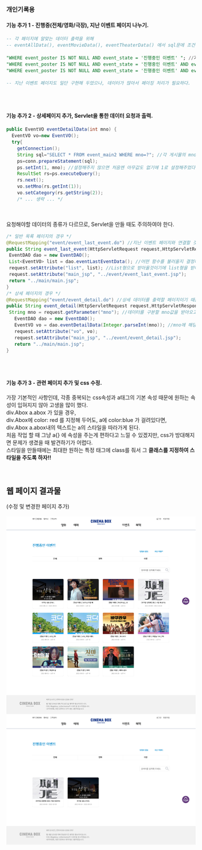 ### 개인기록용
#### 기능 추가 1 - 진행중(전체/영화/극장), 지난 이벤트 페이지 나누기.

```sql
-- 각 페이지에 알맞는 데이터 출력을 위해
-- eventAllData(), eventMovieData(), eventTheaterData() 에서 sql문에 조건절을 추가하였다.

"WHERE event_poster IS NOT NULL AND event_state = '진행중인 이벤트' "; //기본 이벤트 페이지이자 진행중인 이벤트[전체]페이지
"WHERE event_poster IS NOT NULL AND event_state = '진행중인 이벤트' AND event_category = '영화'"; // 진행중인 이벤트[영화]페이지
"WHERE event_poster IS NOT NULL AND event_state = '진행중인 이벤트' AND event_category = '극장'"; // 진행중인 이벤트[극장]페이지

-- 지난 이벤트 페이지도 일단 구현해 두었으나, 데이터가 많아서 페이징 처리가 필요하다.
```
<br><br>
#### 기능 추가 2 - 상세페이지 추가, Servlet을 통한 데이터 요청과 출력.
```java
public EventVO eventDetailData(int mno) {
  EventVO vo=new EventVO();
  try{
    getConnection();
    String sql="SELECT * FROM event_main2 WHERE mno=?"; //각 게시물의 mno를 통해 데이터에 접근할 것이기에
    ps=conn.prepareStatement(sql);
    ps.setInt(1, mno); //설정해주지 않으면 처음엔 아무값도 없기에 1로 설정해주었다.
    ResultSet rs=ps.executeQuery();
    rs.next();
    vo.setMno(rs.getInt(1));
    vo.setCategory(rs.getString(2));
    /* ... 생략 ... */
 ```
 <br><br>
 요청해야할 데이터의 종류가 다르므로, Servlet을 만들 때도 주의하여야 한다.
 ```java
 /* 일반 목록 페이지의 경우 */
@RequestMapping("event/event_last_event.do") //지난 이벤트 페이지와 연결할 것이기에
public String event_last_event(HttpServletRequest request,HttpServletResponse response) { 
  EventDAO dao = new EventDAO();
  List<EventVO> list = dao.eventLastEventData(); //어떤 함수를 불러올지 결정하고(지난 이벤트 함수)
  request.setAttribute("list", list); //List형으로 받아올것이기에 list형을 받아와서 넣는다.
  request.setAttribute("main_jsp", "../event/event_last_event.jsp"); 
  return "../main/main.jsp";
}
/* 상세 페이지의 경우 */
@RequestMapping("event/event_detail.do") //상세 데이터를 출력할 페이지이기 때문에
public String event_detail(HttpServletRequest request,HttpServletResponse response) {
  String mno = request.getParameter("mno"); //데이터를 구분할 mno값을 받아오고,
	EventDAO dao = new EventDAO();
	EventVO vo = dao.eventDetailData(Integer.parseInt(mno)); //mno에 해당하는 데이터를 VO형태로 받아온다.
	request.setAttribute("vo", vo);
	request.setAttribute("main_jsp", "../event/event_detail.jsp");
	return "../main/main.jsp";
}	   
 ```
 <br><br>
 #### 기능 추가 3 - 관련 페이지 추가 및 css 수정.
 가장 기본적인 사항인데, 각종 중복되는 css속성과 a태그의 기본 속성 때문에 원하는 속성이 입혀지지 않아 고생을 많이 했다. <br>
 div.Abox a.abox 가 있을 경우, <br>
 div.Abox에 color: red 를 지정해 두어도, a에 color:blue 가 걸려있다면, <br>
 div.Abox a.abox내의 텍스트는 a의 스타일을 따라가게 된다. <br>
 처음 작업 할 때 그냥 a{} 에 속성을 주는게 편하다고 느낄 수 있겠지만, css가 방대해지면 문제가 생겼을 때 발견하기가 어렵다.<br>
 스타일을 만들때에는 최대한 원하는 특정 태그에 class를 줘서 그 __클래스를 지정하여 스타일을 주도록 하자!!__ <br><br><br>
 
 ## 웹 페이지 결과물
 (수정 및 변경한 페이지 추가)<br><br>
 <img src = "../imgs/02_eventMainPage.png">
 <img src = "../imgs/02_eventTheaterPage.png">
